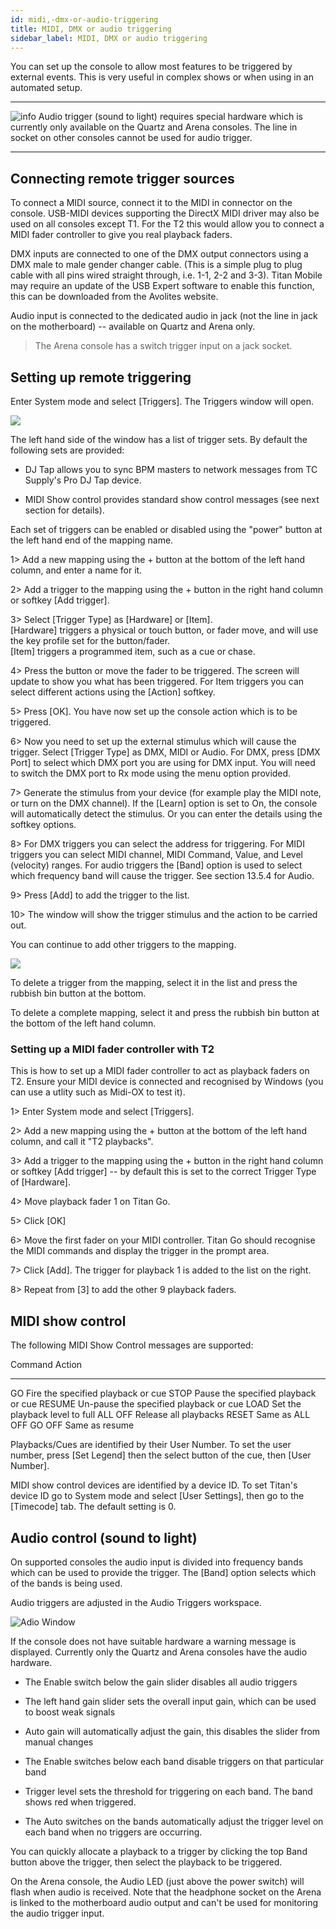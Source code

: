 ```yaml
---
id: midi,-dmx-or-audio-triggering 
title: MIDI, DMX or audio triggering
sidebar_label: MIDI, DMX or audio triggering
---
```


You can set up the console to allow most features to be triggered by
external events. This is very useful in complex shows or when using in
an automated setup.

  --------------------------------------------------------------------------------------------- -----------------------------------------------------------------------------------------------------------------------------------------------------------------------------------------------------
  ![info](/docs/images/image6.png)   Audio trigger (sound to light) requires special hardware which is currently only available on the Quartz and Arena consoles. The line in socket on other consoles cannot be used for audio trigger.
  --------------------------------------------------------------------------------------------- -----------------------------------------------------------------------------------------------------------------------------------------------------------------------------------------------------

Connecting remote trigger sources
---------------------------------

To connect a MIDI source, connect it to the MIDI in connector on the
console. USB-MIDI devices supporting the DirectX MIDI driver may also be
used on all consoles except T1. For the T2 this would allow you to
connect a MIDI fader controller to give you real playback faders.

DMX inputs are connected to one of the DMX output connectors using a DMX
male to male gender changer cable. (This is a simple plug to plug cable
with all pins wired straight through, i.e. 1-1, 2-2 and 3-3). Titan
Mobile may require an update of the USB Expert software to enable this
function, this can be downloaded from the Avolites website.

Audio input is connected to the dedicated audio in jack (not the line in
jack on the motherboard) -- available on Quartz and Arena only.

> The Arena console has a switch trigger input on a jack socket.

Setting up remote triggering
----------------------------

Enter System mode and select \[Triggers\]. The Triggers window will
open.

![](/docs/images/image304.png)

The left hand side of the window has a list of trigger sets. By default
the following sets are provided:

-   DJ Tap allows you to sync BPM masters to network messages from TC
    Supply\'s Pro DJ Tap device.

-   MIDI Show control provides standard show control messages (see next
    section for details).

Each set of triggers can be enabled or disabled using the "power" button
at the left hand end of the mapping name.

1\> Add a new mapping using the + button at the bottom of the left hand
column, and enter a name for it.

2\> Add a trigger to the mapping using the + button in the right hand
column or softkey \[Add trigger\].

3\> Select \[Trigger Type\] as \[Hardware\] or \[Item\].\
\[Hardware\] triggers a physical or touch button, or fader move, and
will use the key profile set for the button/fader.\
\[Item\] triggers a programmed item, such as a cue or chase.

4\> Press the button or move the fader to be triggered. The screen will
update to show you what has been triggered. For Item triggers you can
select different actions using the \[Action\] softkey.

5\> Press \[OK\]. You have now set up the console action which is to be
triggered.

6\> Now you need to set up the external stimulus which will cause the
trigger. Select \[Trigger Type\] as DMX, MIDI or Audio. For DMX, press
\[DMX Port\] to select which DMX port you are using for DMX input. You
will need to switch the DMX port to Rx mode using the menu option
provided.

7\> Generate the stimulus from your device (for example play the MIDI
note, or turn on the DMX channel). If the \[Learn\] option is set to On,
the console will automatically detect the stimulus. Or you can enter the
details using the softkey options.

8\> For DMX triggers you can select the address for triggering. For MIDI
triggers you can select MIDI channel, MIDI Command, Value, and Level
(velocity) ranges. For audio triggers the \[Band\] option is used to
select which frequency band will cause the trigger. See section 13.5.4
for Audio.

9\> Press \[Add\] to add the trigger to the list.

10\> The window will show the trigger stimulus and the action to be
carried out.

You can continue to add other triggers to the mapping.

![](/docs/images/image305.png)

To delete a trigger from the mapping, select it in the list and press
the rubbish bin button at the bottom.

To delete a complete mapping, select it and press the rubbish bin button
at the bottom of the left hand column.

### Setting up a MIDI fader controller with T2

This is how to set up a MIDI fader controller to act as playback faders
on T2. Ensure your MIDI device is connected and recognised by Windows
(you can use a utlity such as Midi-OX to test it).

1\> Enter System mode and select \[Triggers\].

2\> Add a new mapping using the + button at the bottom of the left hand
column, and call it "T2 playbacks".

3\> Add a trigger to the mapping using the + button in the right hand
column or softkey \[Add trigger\] -- by default this is set to the
correct Trigger Type of \[Hardware\].

4\> Move playback fader 1 on Titan Go.

5\> Click \[OK\]

6\> Move the first fader on your MIDI controller. Titan Go should
recognise the MIDI commands and display the trigger in the prompt area.

7\> Click \[Add\]. The trigger for playback 1 is added to the list on
the right.

8\> Repeat from \[3\] to add the other 9 playback faders.

MIDI show control
-----------------

The following MIDI Show Control messages are supported:

  Command   Action
  --------- ----------------------------------------
  GO        Fire the specified playback or cue
  STOP      Pause the specified playback or cue
  RESUME    Un-pause the specified playback or cue
  LOAD      Set the playback level to full
  ALL OFF   Release all playbacks
  RESET     Same as ALL OFF
  GO OFF    Same as resume

Playbacks/Cues are identified by their User Number. To set the user
number, press \[Set Legend\] then the select button of the cue, then
\[User Number\].

MIDI show control devices are identified by a device ID. To set Titan's
device ID go to System mode and select \[User Settings\], then go to the
\[Timecode\] tab. The default setting is 0.

Audio control (sound to light)
------------------------------

On supported consoles the audio input is divided into frequency bands
which can be used to provide the trigger. The \[Band\] option selects
which of the bands is being used.

Audio triggers are adjusted in the Audio Triggers workspace.

![Adio Window](/docs/images/image306.png)

If the console does not have suitable hardware a warning message is
displayed. Currently only the Quartz and Arena consoles have the audio
hardware.

-   The Enable switch below the gain slider disables all audio triggers

-   The left hand gain slider sets the overall input gain, which can be
    used to boost weak signals

-   Auto gain will automatically adjust the gain, this disables the
    slider from manual changes

-   The Enable switches below each band disable triggers on that
    particular band

-   Trigger level sets the threshold for triggering on each band. The
    band shows red when triggered.

-   The Auto switches on the bands automatically adjust the trigger
    level on each band when no triggers are occurring.

You can quickly allocate a playback to a trigger by clicking the top
Band button above the trigger, then select the playback to be triggered.

On the Arena console, the Audio LED (just above the power switch) will
flash when audio is received. Note that the headphone socket on the
Arena is linked to the motherboard audio output and can't be used for
monitoring the audio trigger input.


